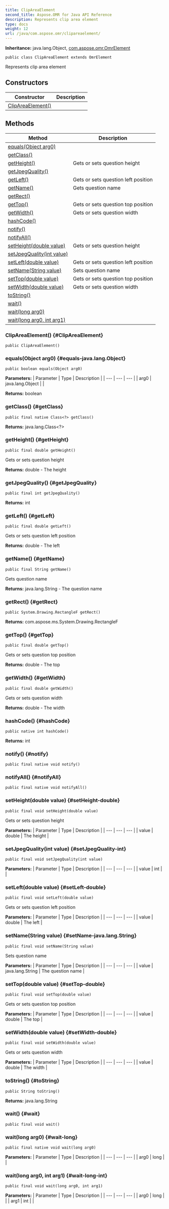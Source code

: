 ```yaml
---
title: ClipAreaElement
second_title: Aspose.OMR for Java API Reference
description: Represents clip area element
type: docs
weight: 12
url: /java/com.aspose.omr/clipareaelement/
---
```


**Inheritance:**
java.lang.Object, [com.aspose.omr.OmrElement](../../com.aspose.omr/omrelement/)
```
public class ClipAreaElement extends OmrElement
```

Represents clip area element
## Constructors

| Constructor | Description |
| --- | --- |
| [ClipAreaElement()](#ClipAreaElement) |  |
## Methods

| Method | Description |
| --- | --- |
| [equals(Object arg0)](#equals-java.lang.Object) |  |
| [getClass()](#getClass) |  |
| [getHeight()](#getHeight) | Gets or sets question height |
| [getJpegQuality()](#getJpegQuality) |  |
| [getLeft()](#getLeft) | Gets or sets question left position |
| [getName()](#getName) | Gets question name |
| [getRect()](#getRect) |  |
| [getTop()](#getTop) | Gets or sets question top position |
| [getWidth()](#getWidth) | Gets or sets question width |
| [hashCode()](#hashCode) |  |
| [notify()](#notify) |  |
| [notifyAll()](#notifyAll) |  |
| [setHeight(double value)](#setHeight-double) | Gets or sets question height |
| [setJpegQuality(int value)](#setJpegQuality-int) |  |
| [setLeft(double value)](#setLeft-double) | Gets or sets question left position |
| [setName(String value)](#setName-java.lang.String) | Sets question name |
| [setTop(double value)](#setTop-double) | Gets or sets question top position |
| [setWidth(double value)](#setWidth-double) | Gets or sets question width |
| [toString()](#toString) |  |
| [wait()](#wait) |  |
| [wait(long arg0)](#wait-long) |  |
| [wait(long arg0, int arg1)](#wait-long-int) |  |
### ClipAreaElement() {#ClipAreaElement}
```
public ClipAreaElement()
```


### equals(Object arg0) {#equals-java.lang.Object}
```
public boolean equals(Object arg0)
```




**Parameters:**
| Parameter | Type | Description |
| --- | --- | --- |
| arg0 | java.lang.Object |  |

**Returns:**
boolean
### getClass() {#getClass}
```
public final native Class<?> getClass()
```




**Returns:**
java.lang.Class<?>
### getHeight() {#getHeight}
```
public final double getHeight()
```


Gets or sets question height

**Returns:**
double - The height
### getJpegQuality() {#getJpegQuality}
```
public final int getJpegQuality()
```




**Returns:**
int
### getLeft() {#getLeft}
```
public final double getLeft()
```


Gets or sets question left position

**Returns:**
double - The left
### getName() {#getName}
```
public final String getName()
```


Gets question name

**Returns:**
java.lang.String - The question name
### getRect() {#getRect}
```
public System.Drawing.RectangleF getRect()
```




**Returns:**
com.aspose.ms.System.Drawing.RectangleF
### getTop() {#getTop}
```
public final double getTop()
```


Gets or sets question top position

**Returns:**
double - The top
### getWidth() {#getWidth}
```
public final double getWidth()
```


Gets or sets question width

**Returns:**
double - The width
### hashCode() {#hashCode}
```
public native int hashCode()
```




**Returns:**
int
### notify() {#notify}
```
public final native void notify()
```




### notifyAll() {#notifyAll}
```
public final native void notifyAll()
```




### setHeight(double value) {#setHeight-double}
```
public final void setHeight(double value)
```


Gets or sets question height

**Parameters:**
| Parameter | Type | Description |
| --- | --- | --- |
| value | double | The height |

### setJpegQuality(int value) {#setJpegQuality-int}
```
public final void setJpegQuality(int value)
```




**Parameters:**
| Parameter | Type | Description |
| --- | --- | --- |
| value | int |  |

### setLeft(double value) {#setLeft-double}
```
public final void setLeft(double value)
```


Gets or sets question left position

**Parameters:**
| Parameter | Type | Description |
| --- | --- | --- |
| value | double | The left |

### setName(String value) {#setName-java.lang.String}
```
public final void setName(String value)
```


Sets question name

**Parameters:**
| Parameter | Type | Description |
| --- | --- | --- |
| value | java.lang.String | The question name |

### setTop(double value) {#setTop-double}
```
public final void setTop(double value)
```


Gets or sets question top position

**Parameters:**
| Parameter | Type | Description |
| --- | --- | --- |
| value | double | The top |

### setWidth(double value) {#setWidth-double}
```
public final void setWidth(double value)
```


Gets or sets question width

**Parameters:**
| Parameter | Type | Description |
| --- | --- | --- |
| value | double | The width |

### toString() {#toString}
```
public String toString()
```




**Returns:**
java.lang.String
### wait() {#wait}
```
public final void wait()
```




### wait(long arg0) {#wait-long}
```
public final native void wait(long arg0)
```




**Parameters:**
| Parameter | Type | Description |
| --- | --- | --- |
| arg0 | long |  |

### wait(long arg0, int arg1) {#wait-long-int}
```
public final void wait(long arg0, int arg1)
```




**Parameters:**
| Parameter | Type | Description |
| --- | --- | --- |
| arg0 | long |  |
| arg1 | int |  |

